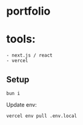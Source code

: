 # portfolio

# tools:

```
- next.js / react
- vercel
```


## Setup

```
bun i
```

Update env:
```
vercel env pull .env.local
```